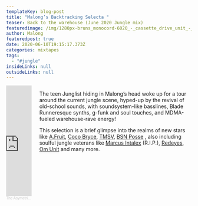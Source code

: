 ```yaml
---
templateKey: blog-post
title: "Malong’s Backtracking Selecta "
teaser: Back to the warehouse (June 2020 Jungle mix)
featuredimage: /img/1280px-bruns_monocord-6020_-_cassette_drive_unit_-_pinch_roller-_tape_head-_erase_head-0322.jpg
author: Malong
featuredpost: true
date: 2020-06-10T19:15:17.373Z
categories: mixtapes
tags:
  - "#jungle"
insideLinks: null
outsideLinks: null
---
```

<div class="columns">

<div class="column">

<iframe width="100%" height="300" scrolling="no" frameborder="no" allow="autoplay" src="https://w.soundcloud.com/player/?url=https%3A//api.soundcloud.com/tracks/822429919&color=%232c150a&auto_play=false&hide_related=false&show_comments=true&show_user=true&show_reposts=false&show_teaser=true&visual=true"></iframe><div style="font-size: 10px; color: #cccccc;line-break: anywhere;word-break: normal;overflow: hidden;white-space: nowrap;text-overflow: ellipsis; font-family: Interstate,Lucida Grande,Lucida Sans Unicode,Lucida Sans,Garuda,Verdana,Tahoma,sans-serif;font-weight: 100;"><a href="https://soundcloud.com/the-asymetrics" title="The Asymetrics" target="_blank" style="color: #cccccc; text-decoration: none;">The Asymetrics</a> · <a href="https://soundcloud.com/the-asymetrics/backtracking-a-jungle-selection-by-malong" title="Backtracking (a jungle selection by Malong)" target="_blank" style="color: #cccccc; text-decoration: none;">Backtracking (a jungle selection by Malong)</a></div>

</div>

 <div class="column">

The teen Junglist hiding in Malong’s head woke up for a tour around the current jungle scene, hyped-up by the revival of old-school sounds, with soundsystem-like basslines, Blade Runneresque synths, g-funk and soul touches, and MDMA-fueled warehouse-rave energy!

This selection is a brief glimpse into the realms of new stars like [A.Fruit](https://soundcloud.com/annafruit), [Coco Bryce](https://soundcloud.com/cocobrycebeats), [TMSV](https://soundcloud.com/tmsv), [BSN Posse](https://soundcloud.com/bsnposse) , also including soulful jungle veterans like [Marcus Intalex](https://en.wikipedia.org/wiki/Marcus_Intalex) (R.I.P.), [Redeyes](https://redeyes.bandcamp.com/), [Om Unit](https://omunit.bandcamp.com/) and many more. </div></div>